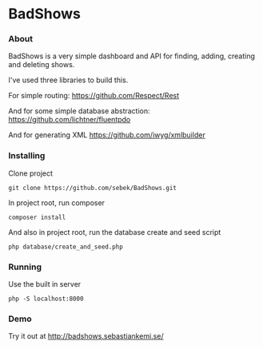 # BadShows

### About
BadShows is a very simple dashboard and API for
finding, adding, creating and deleting shows.

I've used three libraries to build this.

For simple routing:
https://github.com/Respect/Rest

And for some simple database abstraction:
https://github.com/lichtner/fluentpdo

And for generating XML
https://github.com/iwyg/xmlbuilder

### Installing

Clone project
```
git clone https://github.com/sebek/BadShows.git
```

In project root, run composer
```
composer install
```

And also in project root, run the database create and seed script
```
php database/create_and_seed.php
```

### Running
Use the built in server
```
php -S localhost:8000
```

### Demo
Try it out at http://badshows.sebastiankemi.se/
